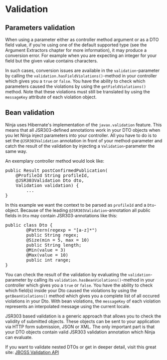 Validation
==========

Parameters validation
---------------------

When using a parameter either as controller method argument or as a DTO field value, 
if you're using one of the default supported type (see the Argument Extractors chapter 
for more information), it may produce a conversion error. For example when you are 
expecting an integer for your field but the given value contains characters.

In such cases, conversion issues are available in the
<code>validation</code>-parameter by calling the 
<code>validation.hasFieldViolations()</code>-method in your 
controller which gives you a <code>true</code> or <code>false</code>.
You have the ability to check which parameters
caused the violations by using the <code>getFieldViolations()</code> method.
Note that these violations must still be translated by using the <code>messageKey</code> 
attribute of each violation object.

Bean validation
---------------

Ninja uses Hibernate's implementation of the <code>javax.validation</code> feature. 
This means that all JSR303-defined annotations work in your 
DTO objects when you let Ninja inject parameters into your controller. 
All you have to do is to set the <code>@JSR303Validation</code> 
annotation in front of your method-parameter and catch the result of 
the validation by injecting a <code>Validation</code>-parameter the same way.

An exemplary controller method would look like:

<pre class="prettyprint">
public Result postConfirmedPublication(
    @ProfileId String profileId,
    @JSR303Validation Dto dto, 
    Validation validation) {
        ...
}
</pre>

In this example we want the context to be parsed as <code>profileId</code> 
and a <code>Dto</code>-object. Because of the leading 
<code>@JSR303Validation</code>-annotation all public fields in <code>Dto</code> 
may contain JSR303-annotations like this:

<pre class="prettyprint">
public class Dto {
        @Pattern(regexp = "[a-z]*")
        public String regex;
        @Size(min = 5, max = 10)
        public String length;
        @Min(value = 3)
        @Max(value = 10)
        public int range;
}
</pre>

You can check the result of the validation by evaluating the 
<code>validation</code>-parameter by calling its 
<code>validation.hasBeanViolations()</code>-method in your 
controller which gives you a <code>true</code> or <code>false</code>.
You have the ability to check which field(s) inside your Dto
caused the violations by using the <code>getBeanViolations()</code> 
method which gives you a complete list of all occured violations in your Dto.
With bean violations, the <code>messageKey</code> of each violation represents 
an interpolated message using the current locale.

JSR303 based validation is a generic approach that allows you to check 
the validity of submitted objects. These objects can be sent to your application
via HTTP form submission, JSON or XML. The only important part is that your DTO 
objects contain valid JSR303 validation annotation which Ninja can evaluate.

If you want to validate nested DTOs or get in deeper detail, visit this great 
site: [JBOSS Validation API](https://docs.jboss.org/hibernate/validator/4.3/reference/en-US/html/validator-usingvalidator.html "JBOSS Validation API")
